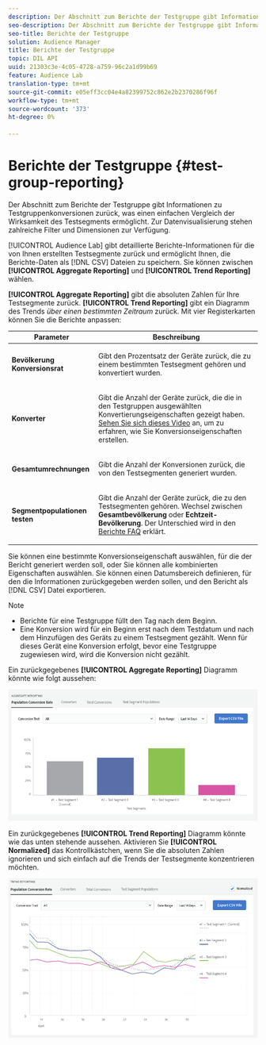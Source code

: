 ```yaml
---
description: Der Abschnitt zum Berichte der Testgruppe gibt Informationen zu Testgruppenkonversionen zurück, was einen einfachen Vergleich der Wirksamkeit des Testsegments ermöglicht. Zur Datenvisualisierung stehen zahlreiche Filter und Dimensionen zur Verfügung.
seo-description: Der Abschnitt zum Berichte der Testgruppe gibt Informationen zu Testgruppenkonversionen zurück, was einen einfachen Vergleich der Wirksamkeit des Testsegments ermöglicht. Zur Datenvisualisierung stehen zahlreiche Filter und Dimensionen zur Verfügung.
seo-title: Berichte der Testgruppe
solution: Audience Manager
title: Berichte der Testgruppe
topic: DIL API
uuid: 21303c3e-4c05-4728-a759-96c2a1d99b69
feature: Audience Lab
translation-type: tm+mt
source-git-commit: e05eff3cc04e4a82399752c862e2b2370286f96f
workflow-type: tm+mt
source-wordcount: '373'
ht-degree: 0%

---
```



# Berichte der Testgruppe {#test-group-reporting}

Der Abschnitt zum Berichte der Testgruppe gibt Informationen zu Testgruppenkonversionen zurück, was einen einfachen Vergleich der Wirksamkeit des Testsegments ermöglicht. Zur Datenvisualisierung stehen zahlreiche Filter und Dimensionen zur Verfügung.

[!UICONTROL Audience Lab] gibt detaillierte Berichte-Informationen für die von Ihnen erstellten Testsegmente zurück und ermöglicht Ihnen, die Berichte-Daten als [!DNL CSV] Dateien zu speichern. Sie können zwischen **[!UICONTROL Aggregate Reporting]** und **[!UICONTROL Trend Reporting]** wählen.

**[!UICONTROL Aggregate Reporting]** gibt die absoluten Zahlen für Ihre Testsegmente zurück. **[!UICONTROL Trend Reporting]** gibt ein Diagramm des Trends *über einen bestimmten Zeitraum* zurück. Mit vier Registerkarten können Sie die Berichte anpassen:

<table id="table_446384AE9A36408A9C570CB7DB72C3D6"> 
 <thead> 
  <tr> 
   <th colname="col1" class="entry"> Parameter </th> 
   <th colname="col2" class="entry"> Beschreibung </th> 
  </tr> 
 </thead>
 <tbody> 
  <tr> 
   <td colname="col1"> <p> <b><span class="uicontrol"> Bevölkerung Konversionsrat</span></b> </p> </td> 
   <td colname="col2"> <p>Gibt den Prozentsatz der Geräte zurück, die zu einem bestimmten Testsegment gehören und konvertiert wurden. </p> </td> 
  </tr> 
  <tr> 
   <td colname="col1"> <p> <b><span class="uicontrol"> Konverter</span></b> </p> </td> 
   <td colname="col2"> <p>Gibt die Anzahl der Geräte zurück, die die in den Testgruppen ausgewählten Konvertierungseigenschaften gezeigt haben. <a href="https://helpx.adobe.com/audience-manager/kt/using/creating-conversion-traits-feature-video-use.html" format="https" scope="external"> Sehen Sie sich dieses Video</a> an, um zu erfahren, wie Sie Konversionseigenschaften erstellen. </p> </td> 
  </tr> 
  <tr> 
   <td colname="col1"> <p> <b><span class="uicontrol"> Gesamtumrechnungen</span></b> </p> </td> 
   <td colname="col2"> <p>Gibt die Anzahl der Konversionen zurück, die von den Testsegmenten generiert wurden. </p> </td> 
  </tr> 
  <tr> 
   <td colname="col1"> <p> <b><span class="uicontrol"> Segmentpopulationen testen</span></b> </p> </td> 
   <td colname="col2"> <p>Gibt die Anzahl der Geräte zurück, die zu den Testsegmenten gehören. Wechsel zwischen <b><span class="uicontrol"> Gesamtbevölkerung</span></b> oder <b><span class="uicontrol"> Echtzeit-Bevölkerung</span></b>. Der Unterschied wird in den <a href="../../faq/faq-reporting.md"> Berichte FAQ</a> erklärt. </p> </td>
  </tr>
 </tbody>
</table>

Sie können eine bestimmte Konversionseigenschaft auswählen, für die der Bericht generiert werden soll, oder Sie können alle kombinierten Eigenschaften auswählen. Sie können einen Datumsbereich definieren, für den die Informationen zurückgegeben werden sollen, und den Bericht als [!DNL CSV] Datei exportieren.

>[!NOTE]
>
>* Berichte für eine Testgruppe füllt den Tag nach dem Beginn.
>* Eine Konversion wird für ein Beginn erst nach dem Testdatum und nach dem Hinzufügen des Geräts zu einem Testsegment gezählt. Wenn für dieses Gerät eine Konversion erfolgt, bevor eine Testgruppe zugewiesen wird, wird die Konversion nicht gezählt.


Ein zurückgegebenes **[!UICONTROL Aggregate Reporting]** Diagramm könnte wie folgt aussehen:

![](assets/aggregate-reporting.PNG)

Ein zurückgegebenes **[!UICONTROL Trend Reporting]** Diagramm könnte wie das unten stehende aussehen. Aktivieren Sie **[!UICONTROL Normalized]** das Kontrollkästchen, wenn Sie die absoluten Zahlen ignorieren und sich einfach auf die Trends der Testsegmente konzentrieren möchten.

![](assets/trend-reporting.PNG)